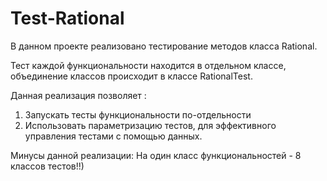 # Test-Rational

В данном проекте реализовано тестирование методов класса Rational.

Тест каждой функциональности находится в отдельном классе, объединение классов происходит в классе RationalTest.

Данная реализация позволяет :
  1. Запускать тесты функциональности по-отдельности 
  2. Использовать параметризацию тестов, для эффективного управления тестами с помощью данных.

Минусы данной реализации:
  На один класс функциональностей - 8 классов тестов!!)
 
